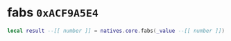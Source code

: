 # fabs `0xACF9A5E4`

```lua
local result --[[ number ]] = natives.core.fabs(_value --[[ number ]])
```